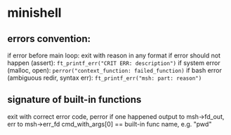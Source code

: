 # minishell

## errors convention:
if error before main loop: exit with reason in any format
if error should not happen (assert): `ft_printf_err("CRIT ERR: description")`
if system error (malloc, open): `perror("context_function: failed_function)`
if bash error (ambiguous redir, syntax err): `ft_printf_err("msh: part: reason")`

## signature of built-in functions
exit with correct error code, perror if one happened
output to msh->fd_out, err to msh->err_fd
cmd_with_args[0] == built-in func name, e.g. "pwd"


